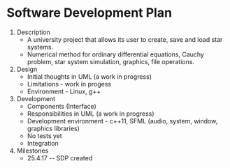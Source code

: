 # Software Development Plan

1. Description
    * A university project that allows its user to create, save and load star systems. 
    * Numerical method for ordinary differential equations, Cauchy problem, star system simulation, graphics, file operations.
2. Design
    * Initial thoughts in UML (a work in progress)
    * Limitations - work in progess
    * Environment - Linux, g++
3. Development
    * Components (Interface)
    * Responsibilities in UML (a work in progress)
    * Development environment - c++11, SFML (audio, system, window, graphics libraries)
    * No tests yet
    * Integration 
4. Milestones
    * 25.4.17 -- SDP created
    
